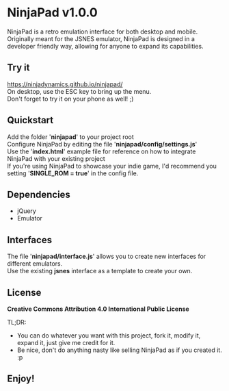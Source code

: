 # NinjaPad v1.0.0
NinjaPad is a retro emulation interface for both desktop and mobile.  
Originally meant for the JSNES emulator, NinjaPad is designed in a developer friendly way, allowing for anyone to expand its capabilities.  

## Try it
https://ninjadynamics.github.io/ninjapad/  
On desktop, use the ESC key to bring up the menu.  
Don't forget to try it on your phone as well! ;)  

## Quickstart
Add the folder '**ninjapad**' to your project root  
Configure NinjaPad by editing the file '**ninjapad/config/settings.js**'  
Use the '**index.html**' example file for reference on how to integrate NinjaPad with your existing project  
If you're using NinjaPad to showcase your indie game, I'd recommend you setting '**SINGLE_ROM = true**' in the config file.  

## Dependencies
- jQuery  
- Emulator  

## Interfaces
The file '**ninjapad/interface.js**' allows you to create new interfaces for different emulators.  
Use the existing **jsnes** interface as a template to create your own.  

## License
**Creative Commons Attribution 4.0 International Public License**  

TL;DR:  
- You can do whatever you want with this project, fork it, modify it, expand it, just give me credit for it.  
- Be nice, don't do anything nasty like selling NinjaPad as if you created it. :p  

## Enjoy!
